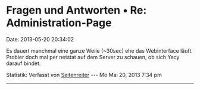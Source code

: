 Fragen und Antworten • Re: Administration-Page
==============================================

Date: 2013-05-20 20:34:02

Es dauert manchmal eine ganze Weile (\~30sec) ehe das Webinterface
läuft.\
Probier doch mal per netstat auf dem Server zu schauen, ob sich Yacy
darauf bindet.

Statistik: Verfasst von
[Seitenreiter](http://forum.yacy-websuche.de/memberlist.php?mode=viewprofile&u=439)
--- Mo Mai 20, 2013 7:34 pm

------------------------------------------------------------------------
